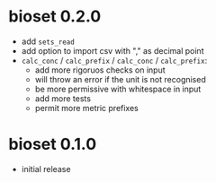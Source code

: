 # bioset 0.2.0

  * add `sets_read`
  * add option to import csv with "," as decimal point
  * `calc_conc` / `calc_prefix` / `calc_conc` / `calc_prefix`:
      * add more rigoruos checks on input
      * will throw an error if the unit is not recognised
      * be more permissive with whitespace in input
      * add more tests
      * permit more metric prefixes

# bioset 0.1.0

  * initial release
